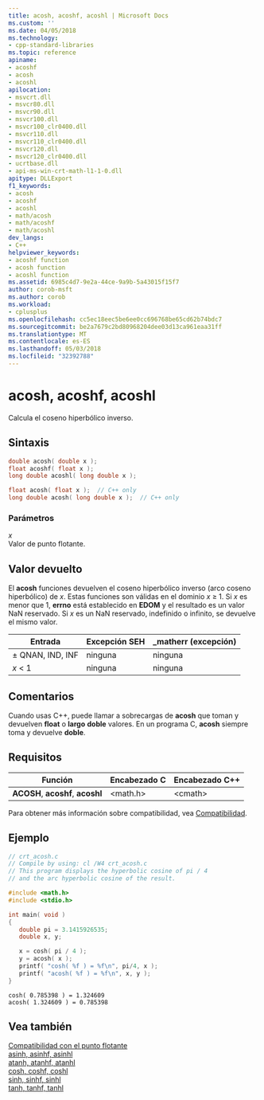 ```yaml
---
title: acosh, acoshf, acoshl | Microsoft Docs
ms.custom: ''
ms.date: 04/05/2018
ms.technology:
- cpp-standard-libraries
ms.topic: reference
apiname:
- acoshf
- acosh
- acoshl
apilocation:
- msvcrt.dll
- msvcr80.dll
- msvcr90.dll
- msvcr100.dll
- msvcr100_clr0400.dll
- msvcr110.dll
- msvcr110_clr0400.dll
- msvcr120.dll
- msvcr120_clr0400.dll
- ucrtbase.dll
- api-ms-win-crt-math-l1-1-0.dll
apitype: DLLExport
f1_keywords:
- acosh
- acoshf
- acoshl
- math/acosh
- math/acoshf
- math/acoshl
dev_langs:
- C++
helpviewer_keywords:
- acoshf function
- acosh function
- acoshl function
ms.assetid: 6985c4d7-9e2a-44ce-9a9b-5a43015f15f7
author: corob-msft
ms.author: corob
ms.workload:
- cplusplus
ms.openlocfilehash: cc5ec18eec5be6ee0cc696768be65cd62b74bdc7
ms.sourcegitcommit: be2a7679c2bd80968204dee03d13ca961eaa31ff
ms.translationtype: MT
ms.contentlocale: es-ES
ms.lasthandoff: 05/03/2018
ms.locfileid: "32392788"
---
```

# <a name="acosh-acoshf-acoshl"></a>acosh, acoshf, acoshl

Calcula el coseno hiperbólico inverso.

## <a name="syntax"></a>Sintaxis

```C
double acosh( double x );
float acoshf( float x );
long double acoshl( long double x );
```

```cpp
float acosh( float x );  // C++ only
long double acosh( long double x );  // C++ only
```

### <a name="parameters"></a>Parámetros

*x*<br/>
Valor de punto flotante.

## <a name="return-value"></a>Valor devuelto

El **acosh** funciones devuelven el coseno hiperbólico inverso (arco coseno hiperbólico) de *x*. Estas funciones son válidas en el dominio *x* ≥ 1. Si *x* es menor que 1, **errno** está establecido en **EDOM** y el resultado es un valor NaN reservado. Si *x* es un NaN reservado, indefinido o infinito, se devuelve el mismo valor.

|Entrada|Excepción SEH|**_matherr** (excepción)|
|-----------|-------------------|--------------------------|
|± QNAN, IND, INF|ninguna|ninguna|
|*x* < 1|ninguna|ninguna|

## <a name="remarks"></a>Comentarios

Cuando usas C++, puede llamar a sobrecargas de **acosh** que toman y devuelven **float** o **largo** **doble** valores. En un programa C, **acosh** siempre toma y devuelve **doble**.

## <a name="requirements"></a>Requisitos

|Función|Encabezado C|Encabezado C++|
|--------------|--------------|------------------|
|**ACOSH**, **acoshf**, **acoshl**|\<math.h>|\<cmath>|

Para obtener más información sobre compatibilidad, vea [Compatibilidad](../../c-runtime-library/compatibility.md).

## <a name="example"></a>Ejemplo

```C
// crt_acosh.c
// Compile by using: cl /W4 crt_acosh.c
// This program displays the hyperbolic cosine of pi / 4
// and the arc hyperbolic cosine of the result.

#include <math.h>
#include <stdio.h>

int main( void )
{
   double pi = 3.1415926535;
   double x, y;

   x = cosh( pi / 4 );
   y = acosh( x );
   printf( "cosh( %f ) = %f\n", pi/4, x );
   printf( "acosh( %f ) = %f\n", x, y );
}
```

```Output
cosh( 0.785398 ) = 1.324609
acosh( 1.324609 ) = 0.785398
```

## <a name="see-also"></a>Vea también

[Compatibilidad con el punto flotante](../../c-runtime-library/floating-point-support.md)<br/>
[asinh, asinhf, asinhl](asinh-asinhf-asinhl.md)<br/>
[atanh, atanhf, atanhl](atanh-atanhf-atanhl.md)<br/>
[cosh, coshf, coshl](cosh-coshf-coshl.md)<br/>
[sinh, sinhf, sinhl](sinh-sinhf-sinhl.md)<br/>
[tanh, tanhf, tanhl](tanh-tanhf-tanhl.md)<br/>
